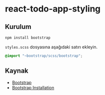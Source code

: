 # react-todo-app-styling

## Kurulum

```bash
npm install bootstrap
```

`styles.scss` dosyasına aşağıdaki satırı ekleyin.

```scss
@import "~bootstrap/scss/bootstrap";
```

## Kaynak

- [Bootstrap](https://getbootstrap.com/)
- [Bootstrap Installation](https://getbootstrap.com/docs/5.0/getting-started/download/)